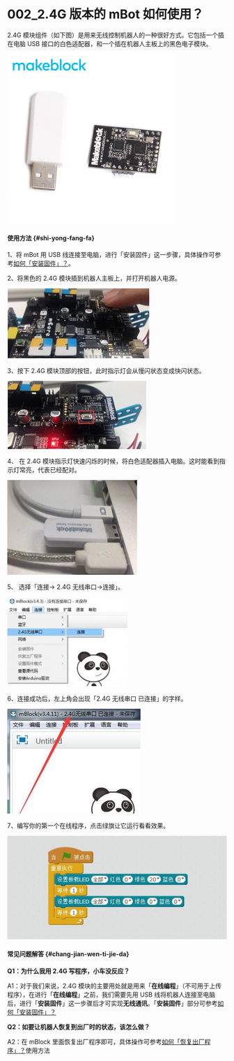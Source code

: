 # 002\_2.4G 版本的 mBot 如何使用？

 2.4G 模块组件（如下图）是用来无线控制机器人的一种很好方式。它包括一个插在电脑 USB 接口的白色适配器，和一个插在机器人主板上的黑色电子模块。

![](../.gitbook/assets/2.4g-mo-kuai.png)

#### 使用方法 {#shi-yong-fang-fa}

1、将 mBot 用 USB 线连接至电脑，进行「安装固件」这一步骤，具体操作可参考[如何「安装固件」？](https://fujun-guo.gitbook.io/mbot/~/drafts/-LKktmYkTjf2eM_FjSv1/primary/tips/ru-he-an-zhuang-gu-jian)。

2、将黑色的 2.4G 模块插到机器人主板上，并打开机器人电源。

![](../.gitbook/assets/qq-jie-tu-20180825195218.jpg)

3、按下 2.4G 模块顶部的按钮，此时指示灯会从慢闪状态变成快闪状态。

![](../.gitbook/assets/qq-jie-tu-20180825195229.jpg)

4、 在 2.4G 模块指示灯快速闪烁的时候，将白色适配器插入电脑。这时能看到指示灯常亮，代表已经配对。

![](../.gitbook/assets/qq-jie-tu-20180825195240.jpg)

5、 选择「连接-&gt; 2.4G 无线串口-&gt;连接」。

![](../.gitbook/assets/qq-jie-tu-20180825195249.jpg)

6、连接成功后，左上角会出现「2.4G 无线串口 已连接」的字样。

![](../.gitbook/assets/qq-jie-tu-20180825200227.jpg)

7、编写你的第一个在线程序，点击绿旗让它运行看看效果。

![](../.gitbook/assets/qq-jie-tu-20180825195843.jpg)

#### 常见问题解答 {#chang-jian-wen-ti-jie-da}

**Q1：为什么我用 2.4G 写程序，小车没反应？**

A1：对于我们来说，2.4G 模块的主要用处就是用来「**在线编程**」（不可用于上传程序），在进行「**在线编程**」之前，我们需要先用 USB 线将机器人连接至电脑后，进行「**安装固件**」这一步骤后才可实现**无线通讯**。「**安装固件**」部分可参考[如何「安装固件」？](https://fujun-guo.gitbook.io/mbot/~/drafts/-LKktmYkTjf2eM_FjSv1/primary/tips/ru-he-an-zhuang-gu-jian)​

**Q2：如要让机器人恢复到出厂时的状态，该怎么做？**

A2：在 mBlock 里面恢复出厂程序即可，具体操作可参考[如何「恢复出厂程序」？](https://fujun-guo.gitbook.io/mbot/~/drafts/-LKktmYkTjf2eM_FjSv1/primary/tips/ru-he-hui-fu-chu-chang-cheng-xu)​使用方法



